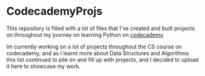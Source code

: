 # CodecademyProjs
This repository is filled with a lot of files that I've created and built projects on throughout my journey on learning Python on [codecademy](codecademy.org).

Im currently working on a lot of projects throughout the CS course on codecademy, and as I learnt more about Data Structures and Algorithms this list continued to pile on and fill up with projects, and I decided to upload it here to showcase my work.
